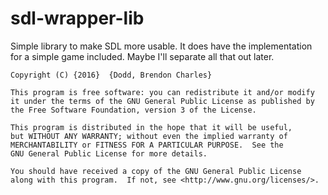 # sdl-wrapper-lib
    
Simple library to make SDL more usable. It does have the implementation for a simple game included. Maybe I'll separate all that out later.
    
    Copyright (C) {2016}  {Dodd, Brendon Charles}

    This program is free software: you can redistribute it and/or modify
    it under the terms of the GNU General Public License as published by
    the Free Software Foundation, version 3 of the License.

    This program is distributed in the hope that it will be useful,
    but WITHOUT ANY WARRANTY; without even the implied warranty of
    MERCHANTABILITY or FITNESS FOR A PARTICULAR PURPOSE.  See the
    GNU General Public License for more details.

    You should have received a copy of the GNU General Public License
    along with this program.  If not, see <http://www.gnu.org/licenses/>.
